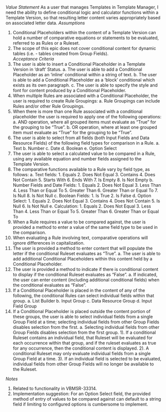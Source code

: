 *Value Statement*
As a user that manages Templates in Template Manager, I need the ability to define conditional logic and calculator functions within a Template Version, so that resulting letter content varies appropriately based on associated letter data.
*Assumptions*
1.	Conditional Placeholders within the content of a Template Version can hold a number of comparative equations or statements to be evaluated, referred to as Rules or a Ruleset.
2.	The scope of this epic does not cover conditional content for dynamic tables (i.e. - tables created from Group Fields).       
*Acceptance Criteria*
1. The user is able to insert a Conditional Placeholder in a Template Version in ‘draft’ Status.
    a. The user is able to add a Conditional Placeholder as an ‘inline’ conditional within a string of text.
    b.  The user is able to add a Conditional Placeholder as a ‘block’ conditional which exists as its own paragraph.
    c.  The user is able to specify the style and font for content produced by a Conditional Placeholder.
 2. When multiple Rules are associated with a Conditional Placeholder, the user is required to create Rule Groupings:
     a.  Rule Groupings can include Rules and/or other Rule Groupings.
 3. When there is more than one Rule associated with a conditional placeholder the user is required to apply one of the following operations:
      a.  AND operation, where all grouped items must evaluate as “True” for the grouping to be “True”.
      b.  OR operation, where at least one grouped item must evaluate as “True” for the grouping to be “True”.
 4. The user is able to select from all fields (both Input Fields and Data Resource Fields) of the following field types for comparison in a Rule.
       a.  Text
       b.  Number
       c.  Date
       d.  Boolean
       e.  Option Select
5. The user is able to select a calculated value to be compared in a Rule, using any available equation and number fields assigned to the Template Version.
6. The comparative functions available to a Rule vary by field type, as follows:
        a. Text fields:
            1. Equals
            2. Does Not Equal
            3. Contains
            4. Does Not Contain
            5. Starts With
            6. Ends With
            7. Is Empty
            8. Is Not Empty
        b. Number Fields and Date Fields:
            1. Equals
            2. Does Not Equal
            3. Less Than
            4. Less Than or Equal To
            5. Greater Than
            6. Greater Than or Equal To
            7. Is Null
            8. Is Not Null
        c. Boolean Fields:
            1. Is True
            2. Is False
        d. Option Select:
            1. Equals
            2. Does Not Equal
            3. Contains
            4. Does Not Contain
            5. Is Null
            6. Is Not Null
        e. Calculation:
            1. Equals
            2. Does Not Equal
            3. Less Than
            4. Less Than or Equal To
            5. Greater Than
            6. Greater Than or Equal To
7. When a Rule requires a value to be compared against, the user is provided a method to enter a value of the same field type to be used in the comparison.
8. When evaluating a Rule involving text, comparative operations will ignore differences in capitalization.
9. The user is provided a method to enter content that will populate the letter if the conditional Ruleset evaluates as “True”.
       a. The user is able to add additional Conditional Placeholders within this content held by a Conditional Placeholder.
10. The user is provided a method to indicate if there is conditional content to display if the conditional Ruleset evaluates as “False”.
        a. If indicated, the user can enter content (including additional conditional fields) when the conditional evaluates as “False”.
11. If a Conditional Placeholder is placed in the content of any of the following, the conditional Rules can select individual fields within that group.
         a. List Builder
         b. Input Group
         c. Data Resource Group
         d. Input Field Group
12. If a Conditional Placeholder is placed outside the content portion of these groups, the user is able to select individual fields from a single Group Field at a time; selecting individual fields from other Group Fields disables selection from the first.
        a. Selecting individual fields from other Group Fields disables selection from the first group.
             1). If a conditional Ruleset contains an individual field, that Ruleset will be evaluated for each occurrence within that group, and if the ruleset evaluates as true for any occurrence, then the conditional content is displayed.
             2). A conditional Ruleset may only evaluate individual fields from a single Group Field at a time. 
             3). If an individual field is selected to be evaluated, individual fields from other Group Fields will no longer be available to the Ruleset.

*Notes*
1.	Related to functionality in VBMSR-33314.
2.	Implementation suggestion:  For an Option Select field, the provided method of entry of values to be compared against can default to a string field if limiting to configured options is cumbersome to implement.
